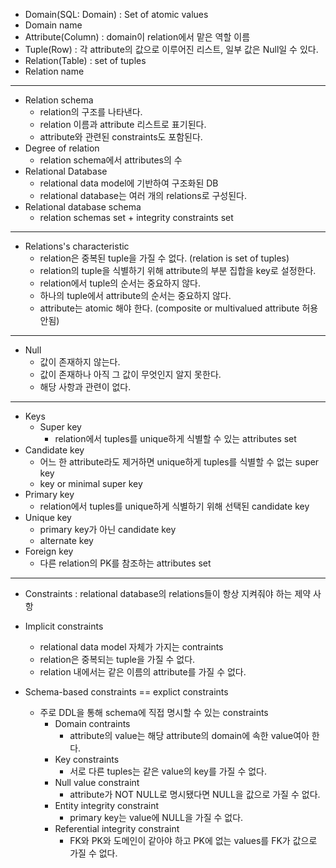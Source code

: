 - Domain(SQL: ​Domain) : Set of atomic values
- Domain name
- Attribute(Column) : domain이 relation에서 맡은 역할 이름
- Tuple(Row) : 각 attribute의 값으로 이루어진 리스트, 일부 값은 Null일 수 있다.
- Relation(Table) : set of tuples
- Relation name

---------------------------

- Relation schema
  - relation의 구조를 나타낸다.
  - relation 이름과 attribute 리스트로 표기된다.
  - attribute와 관련된 constraints도 포함된다.
- Degree of relation
  - relation schema에서 attributes의 수
- Relational Database
  - relational data model에 기반하여 구조화된 DB
  - relational database는 여러 개의 relations로 구성된다.
- Relational database schema
  - relation schemas set + integrity constraints set

---------------------------

- Relations's characteristic
  - relation은 중복된 tuple을 가질 수 없다. (relation is set of tuples)
  - relation의 tuple을 식별하기 위해 attribute의 부분 집합을 key로 설정한다.
  - relation에서 tuple의 순서는 중요하지 않다.
  - 하나의 tuple에서 attribute의 순서는 중요하지 않다.
  - attribute는 atomic 해야 한다. (composite or multivalued attribute 허용 안됨)

---------------------------

- Null
  - 값이 존재하지 않는다.
  - 값이 존재하나 아직 그 값이 무엇인지 알지 못한다.
  - 해당 사항과 관련이 없다.

---------------------------

- Keys
  - Super key
    - relation에서 tuples를 unique하게 식별할 수 있는 attributes set
- Candidate key
  - 어느 한 attribute라도 제거하면 unique하게 tuples를 식별할 수 없는 super key
  - key or minimal super key
- Primary key
  - relation에서 tuples를 unique하게 식별하기 위해 선택된 candidate key
- Unique key
  - primary key가 아닌 candidate key
  - alternate key
- Foreign key
  - 다른 relation의 PK를 참조하는 attributes set

---------------------------

- Constraints : relational database의 relations들이 항상 지켜줘야 하는 제약 사항

- Implicit constraints
  - relational data model 자체가 가지는 contraints
  - relation은 중복되는 tuple을 가질 수 없다.
  - relation 내에서는 같은 이름의 attribute를 가질 수 없다.
- Schema-based constraints == explict constraints
  - 주로 DDL을 통해 schema에 직접 명시할 수 있는 constraints
    - Domain contraints
      - attribute의 value는 해당 attribute의 domain에 속한 value여아 한다.
    - Key constraints
      - 서로 다른 tuples는 같은 value의 key를 가질 수 없다.
    - Null value constraint
      - attribute가 NOT NULL로 명시됐다면 NULL을 값으로 가질 수 없다.
    - Entity integrity constraint
      - primary key는 value에 NULL을 가질 수 없다.
    - Referential integrity constraint
      - FK와 PK와 도메인이 같아야 하고 PK에 없는 values를 FK가 값으로 가질 수 없다.